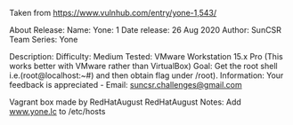 Taken from https://www.vulnhub.com/entry/yone-1,543/ 

About Release:
    Name: Yone: 1
    Date release: 26 Aug 2020
    Author: SunCSR Team
    Series: Yone

Description:
    Difficulty: Medium
    Tested: VMware Workstation 15.x Pro (This works better with VMware rather than VirtualBox)
    Goal: Get the root shell i.e.(root@localhost:~#) and then obtain flag under /root).
    Information: Your feedback is appreciated - Email: suncsr.challenges@gmail.com

Vagrant box made by RedHatAugust
RedHatAugust Notes:
   Add www.yone.lc to /etc/hosts
